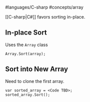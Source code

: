 #languages/C-sharp #concepts/array 

[[C-sharp|C#]] favors sorting in-place.
## In-place Sort

Uses the `Array` class

```
Array.Sort(array);
```
## Sort into New Array

Need to clone the first array.

```
var sorted_array = <Code TBD>;
sorted_array.Sort();
```